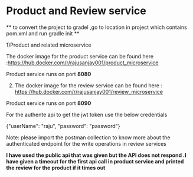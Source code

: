 # Product and Review service

** to convert the project to gradel ,go to location in project which contains pom.xml and run gradle init **

1)Product and related microservice

  The docker image for the product service can be found here :https://hub.docker.com/r/rajusanjay001/product_microservice

  Product service runs on port **8080**



2) The docker image for the review service can be found here : https://hub.docker.com/r/rajusanjay001/review_microservice

  Product service runs on port **8090**

  For the authente api to get the jwt token  use the below credentials

{"userName": "raju",
"password": "password"}
  
  
  Note: please import the postman collection to know more about the authenticated endpoint for the write operations in review services
  
  **I have used the public api that was given but the API does not respond .I have given a timeout for the first api call in product service and printed the review for the product if it times out**
